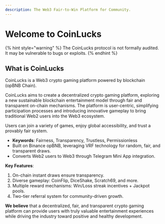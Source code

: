 ```yaml
---
description: The Web3 Fair-to-Win Platform for Community.
---
```


# Welcome to CoinLucks

{% hint style="warning" %}
The CoinLucks protocol is not formally audited. It may be vulnerable to bugs or exploits.
{% endhint %}

## What is CoinLucks

CoinLucks is a Web3 crypto gaming platform powered by blockchain (opBNB Chain).

CoinLucks aims to create a decentralized crypto gaming platform, exploring a new sustainable blockchain entertainment model through fair and transparent on-chain mechanisms. The platform is user-centric, simplifying participation processes and introducing innovative gameplay to bring traditional Web2 users into the Web3 ecosystem.

Users can join a variety of games, enjoy global accessibility, and trust a provably fair system.

* **Keywords**: Fairness, Transparency, Trustless, Permissionless
* Built on Binance opBNB, leveraging VRF technology for random, fair, and transparent draws.
* Converts Web2 users to Web3 through Telegram Mini App integration.

**Key Features**:

1. On-chain instant draws ensure transparency.
2. Diverse gameplay: CoinFlip, DiceShake, Scratch69, and more.
3. Multiple reward mechanisms: Win/Loss streak incentives + Jackpot pools.
4. Two-tier referral system for community-driven growth.

**We believe** that a decentralized, fair, and transparent crypto gaming platform can provide users with truly valuable entertainment experiences while driving the industry toward positive and healthy development.
